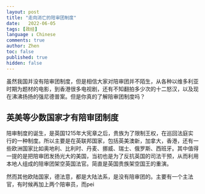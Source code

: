 ```yaml
---
layout: post
title: "走向消亡的陪审团制度"
date:   2022-06-05
tags: [政经]
language : Chinese
comments: true
author: Zhen
toc: false
published: true
hidden: false
---
```

虽然我国并没有陪审团制度，但是相信大家对陪审团并不陌生，从各种以维多利亚时期为题材的电影，到香港很多电视剧，还有不知翻拍多少次的十二怒汉，以及现在沸沸扬扬的强尼德普案。但是你真的了解陪审团制度吗？

## 英美等少数国家才有陪审团制度
陪审制度的诞生，是英国1215年大宪章之后，贵族为了限制王权，在巡回法庭实行的一种制度。所以主要是在英联邦国家，包括英美澳新，加拿大，香港，还有一些欧洲国家比如奥地利、比利时、丹麦、挪威、瑞士、俄罗斯、西班牙。其中值得一提的是把陪审团发扬光大的美国，当初也是为了反抗英国的司法干预，从而利用本地人组成的陪审团架空英国法官。简直是英国贵族架空国王的重演。

然而其他欧陆国家，德法意，都是大陆法系，是没有陪审团的。主要有一个主法官，有时候再加上两个陪审员，而pei
<!--stackedit_data:
eyJoaXN0b3J5IjpbLTIxMjQ1NjU0MzIsMTE4ODcwMzY0OF19
-->